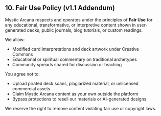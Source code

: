 ## 10. Fair Use Policy (v1.1 Addendum)

Mystic Arcana respects and operates under the principles of **Fair Use** for any educational, transformative, or interpretive content shown in user-generated decks, public journals, blog tutorials, or custom readings.

We allow:
- Modified card interpretations and deck artwork under Creative Commons  
- Educational or spiritual commentary on traditional archetypes  
- Community spreads shared for discussion or teaching

You agree not to:
- Upload pirated deck scans, plagiarized material, or unlicensed commercial assets  
- Claim Mystic Arcana content as your own outside the platform  
- Bypass protections to resell our materials or AI-generated designs

We reserve the right to remove content violating fair use or copyright laws.
